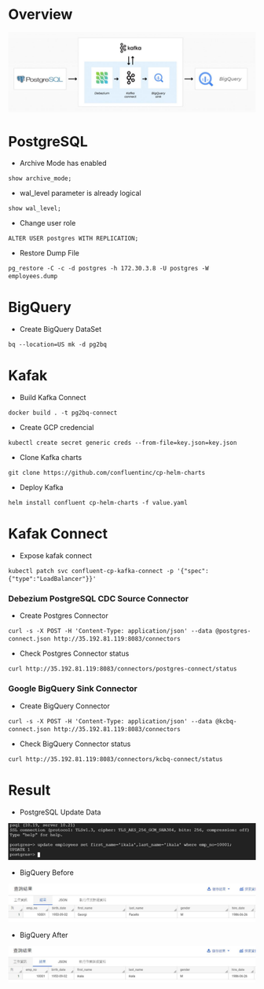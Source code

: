 # Overview

![overview](images/overview.JPG)

# PostgreSQL

- Archive Mode has enabled
```
show archive_mode;
```

- wal_level parameter is already logical
```
show wal_level;
```

- Change user role
```
ALTER USER postgres WITH REPLICATION;
```

- Restore Dump File
```
pg_restore -C -c -d postgres -h 172.30.3.8 -U postgres -W employees.dump
```

# BigQuery

- Create BigQuery DataSet
```
bq --location=US mk -d pg2bq
```

# Kafak

- Build Kafka Connect
```
docker build . -t pg2bq-connect
```

- Create GCP credencial
```
kubectl create secret generic creds --from-file=key.json=key.json
```

- Clone Kafka charts
```
git clone https://github.com/confluentinc/cp-helm-charts
```

- Deploy Kafka 
```
helm install confluent cp-helm-charts -f value.yaml
```

# Kafak Connect

- Expose kafak connect
```
kubectl patch svc confluent-cp-kafka-connect -p '{"spec":{"type":"LoadBalancer"}}'
```

### Debezium PostgreSQL CDC Source Connector

- Create Postgres Connector
```
curl -s -X POST -H 'Content-Type: application/json' --data @postgres-connect.json http://35.192.81.119:8083/connectors
```

- Check Postgres Connector status
```
curl http://35.192.81.119:8083/connectors/postgres-connect/status
```

### Google BigQuery Sink Connector

- Create BigQuery Connector
```
curl -s -X POST -H 'Content-Type: application/json' --data @kcbq-connect.json http://35.192.81.119:8083/connectors
```

- Check BigQuery Connector status
```
curl http://35.192.81.119:8083/connectors/kcbq-connect/status
```

# Result

- PostgreSQL Update Data

![update](images/update.JPG)

- BigQuery Before

![before](images/before.JPG)

- BigQuery After

![after](images/after.JPG)